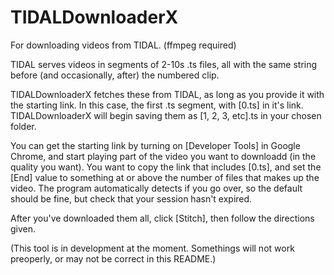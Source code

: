 # TIDALDownloaderX
For downloading videos from TIDAL.
(ffmpeg required)

TIDAL serves videos in segments of 2-10s .ts files, all with the same string before (and occasionally, after) the numbered clip.

TIDALDownloaderX fetches these from TIDAL, as long as you provide it with the starting link. In this case, the first .ts segment, with [0.ts] in it's link. TIDALDownloaderX will begin saving them as [1, 2, 3, etc].ts in your chosen folder. 

You can get the starting link by turning on [Developer Tools] in Google Chrome, and start playing part of the video you want to downloadd (in the quality you want). You want to copy the link that includes [0.ts], and set the [End] value to something at or above the number of files that makes up the video. The program automatically detects if you go over, so the default should be fine, but check that your session hasn't expired.

After you've downloaded them all, click [Stitch], then follow the directions given.

(This tool is in development at the moment. Somethings will not work preoperly, or may not be correct in this README.)
